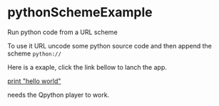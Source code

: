 pythonSchemeExample
===================

Run python code from a URL scheme

To use it URL uncode some python source code and then append the scheme `python://` 

Here is a exaple, click the link bellow to lanch the app. 

<a href="python://print%20%22hello%20world%22%0A">print "hello world"</a> 


needs the Qpython player to work. 
